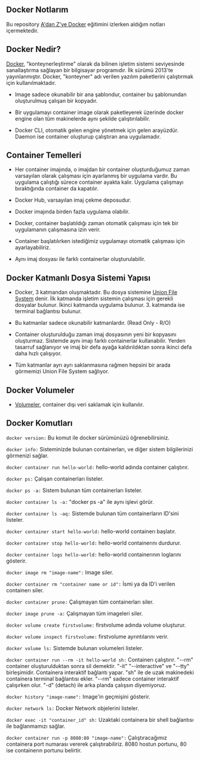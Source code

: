 ## Docker Notlarım
Bu repository [A'dan Z'ye Docker](https://www.udemy.com/course/adan-zye-docker "A'dan Z'ye Docker") eğitimini izlerken aldığım notları içermektedir. 

## Docker Nedir?

[Docker](https://tr.wikipedia.org/wiki/Docker "Docker"), "konteynerleştirme" olarak da bilinen işletim sistemi seviyesinde sanallaştırma sağlayan bir bilgisayar programıdır. İlk sürümü 2013'te yayınlanmıştır. Docker, "konteyner" adı verilen yazılım paketlerini çalıştırmak için kullanılmaktadır. 

* Image sadece okunabilir bir ana şablondur, container bu şablonundan oluşturulmuş çalışan bir kopyadır.

* Bir uygulamayı container image olarak paketleyerek üzerinde docker engine olan tüm makinelerde aynı şekilde çalıştırılabilir. 

* Docker CLI, otomatik gelen engine yönetmek için gelen arayüzdür. Daemon ise container oluşturup çalıştıran ana uygulamadır. 

## Container Temelleri
* Her container imajında, o imajdan bir container oluşturduğumuz zaman varsayılan olarak çalışması için ayarlanmış bir uygulama vardır. Bu uygulama çalıştığı sürece container ayakta kalır. Uygulama çalışmayı bıraktığında container da kapatılır.

* Docker Hub, varsayılan imaj çekme deposudur. 

* Docker imajında birden fazla uygulama olabilir.

* Docker, container başlatıldığı zaman otomatik çalışması için tek bir uygulamanın çalışmasına izin verir.

* Container başlatılırken istediğimiz uygulamayı otomatik çalışması için ayarlayabiliriz.

* Aynı imaj dosyası ile farklı containerlar oluşturulabilir. 

## Docker Katmanlı Dosya Sistemi Yapısı

* Docker, 3 katmandan oluşmaktadır. Bu dosya sistemine [Union File System](https://en.wikipedia.org/wiki/UnionFS "Union File System") denir. İlk katmanda işletim sistemin çalışması için gerekli dosyalar bulunur. İkinci katmanda uygulama bulunur. 3. katmanda ise terminal bağlantısı bulunur.

* Bu katmanlar sadece okunabilir katmanlardır. (Read Only - R/O)

* Container oluşturulduğu zaman imaj dosyasının yeni bir kopyasını oluşturmaz. Sistemde aynı imajı farklı containerlar kullanabilir. Yerden tasarruf sağlanıyor ve imaj bir defa ayağa kaldırıldıktan sonra ikinci defa daha hızlı çalışıyor. 

* Tüm katmanlar ayrı ayrı saklanmasına rağmen hepsini bir arada görmemizi Union File System sağlıyor. 

## Docker Volumeler

* [Volumeler](https://docs.docker.com/storage/volumes/ "Volume"), container dışı veri saklamak için kullanılır. 

## Docker Komutları 

`docker version:` Bu komut ile docker sürümünüzü öğrenebilirsiniz. 

`docker info:` Sisteminizde bulunan containerları, ve diğer sistem bilgilerinizi görmenizi sağlar. 

`docker container run hello-world:` hello-world adında container çalıştırır. 

`docker ps:` Çalışan containerları listeler.

`docker ps -a:` Sistem bulunan tüm containerları listeler. 

`docker container ls -a:` "docker ps -a" ile aynı işlevi görür.

`docker container ls -aq:` Sistemde bulunan tüm containerların ID'sini listeler.

`docker container start hello-world:` hello-world containerı başlatır.

`docker container stop hello-world:` hello-world containerını durdurur.

`docker container logs hello-world:` hello-world containerının loglarını gösterir.

`docker image rm "image-name":` Image siler.

`docker container rm "container name or id":` İsmi ya da ID'i verilen containerı siler. 

`docker container prune:` Çalışmayan tüm containerları siler. 

`docker image prune -a:` Çalışmayan tüm imageleri siler.

`docker volume create firstvolume:` firstvolume adında volume oluşturur. 

`docker volume inspect firstvolume:` firstvolume ayrıntılarını verir.

`docker volume ls:` Sistemde bulunan volumeleri listeler.

`docker container run --rm -it hello-world sh:` Containerı çalıştırır. "--rm" container oluşturulduktan sonra sil demektir. "-it" "--interactive" ve "--tty" birleşimidir. Containera interaktif bağlantı yapar. "sh" ile de uzak makinedeki containera terminal bağlantısı ekler. "--rm" sadece container interaktif çalışırken olur. "-d" (detach) ile arka planda çalışsın diyemiyoruz.

`docker history "image-name":` Image'in geçmişini gösterir. 

`docker network ls:` Docker Network objelerini listeler. 

`docker exec -it "container_id" sh:` Uzaktaki containera bir shell bağlantısı ile bağlanmamızı sağlar. 

`docker container run -p 8080:80 "image-name":` Çalıştıracağımız containera port numarası vererek çalıştırabiliriz. 8080 hostun portunu, 80 ise containerın portunu belirtir. 